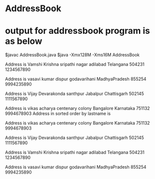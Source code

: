 # AddressBook
# output for addressbook program is as below
$javac AddressBook.java
$java -Xmx128M -Xms16M AddressBook

Address is 
Vamshi Krishna
sripathi nagar
adilabad
Telangana
504231
1234567890

Address is 
vasavi kumar
dispur
godavarihani
MadhyaPradesh
855254
9994235890

Address is 
Vijay Devarakonda
santhpur
Jabalpur
Chattisgarh
502145
1111567890

Address is 
vikas acharya
centenary colony
Bangalore
Karnataka
751132
9994678903
Address in sorted order by lastname is

Address is 
vikas acharya
centenary colony
Bangalore
Karnataka
751132
9994678903

Address is 
Vijay Devarakonda
santhpur
Jabalpur
Chattisgarh
502145
1111567890

Address is 
Vamshi Krishna
sripathi nagar
adilabad
Telangana
504231
1234567890

Address is 
vasavi kumar
dispur
godavarihani
MadhyaPradesh
855254
9994235890
